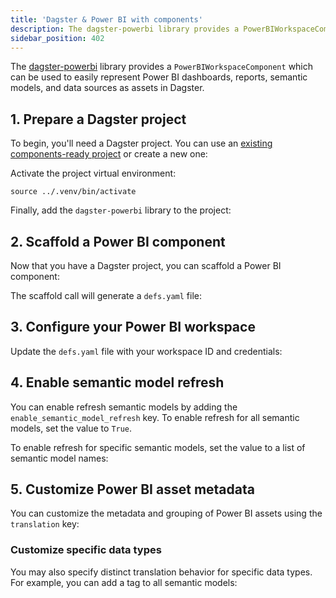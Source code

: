 ```yaml
---
title: 'Dagster & Power BI with components'
description: The dagster-powerbi library provides a PowerBIWorkspaceComponent, which can be used to represent Power BI assets as assets in Dagster.
sidebar_position: 402
---
```


The [dagster-powerbi](/integrations/libraries/powerbi) library provides a `PowerBIWorkspaceComponent` which can be used to easily represent Power BI dashboards, reports, semantic models, and data sources as assets in Dagster.

## 1. Prepare a Dagster project

To begin, you'll need a Dagster project. You can use an [existing components-ready project](/guides/build/projects/moving-to-components/migrating-project) or create a new one:

<CliInvocationExample path="docs_snippets/docs_snippets/guides/components/integrations/powerbi-component/1-scaffold-project.txt" />

Activate the project virtual environment:

```
source ../.venv/bin/activate
```

Finally, add the `dagster-powerbi` library to the project:

<CliInvocationExample path="docs_snippets/docs_snippets/guides/components/integrations/powerbi-component/2-add-powerbi.txt" />

## 2. Scaffold a Power BI component

Now that you have a Dagster project, you can scaffold a Power BI component:

<CliInvocationExample path="docs_snippets/docs_snippets/guides/components/integrations/powerbi-component/3-scaffold-powerbi-component.txt" />

The scaffold call will generate a `defs.yaml` file:

<CliInvocationExample path="docs_snippets/docs_snippets/guides/components/integrations/powerbi-component/4-tree.txt" />

## 3. Configure your Power BI workspace

Update the `defs.yaml` file with your workspace ID and credentials:

<CodeExample path="docs_snippets/docs_snippets/guides/components/integrations/powerbi-component/6-populated-component.yaml" title="my_project/defs/powerbi_ingest/defs.yaml" language="yaml" />

<WideContent maxSize={1100}>
<CliInvocationExample path="docs_snippets/docs_snippets/guides/components/integrations/powerbi-component/7-list-defs.txt" />
</WideContent>

## 4. Enable semantic model refresh

You can enable refresh semantic models by adding the `enable_semantic_model_refresh` key. To enable refresh for all semantic models, set the value to `True`.

<CodeExample path="docs_snippets/docs_snippets/guides/components/integrations/powerbi-component/8-customized-component.yaml" title="my_project/defs/powerbi_ingest/defs.yaml" language="yaml" />

<WideContent maxSize={1100}>
<CliInvocationExample path="docs_snippets/docs_snippets/guides/components/integrations/powerbi-component/9-list-defs.txt" />
</WideContent>

To enable refresh for specific semantic models, set the value to a list of semantic model names:

<CodeExample path="docs_snippets/docs_snippets/guides/components/integrations/powerbi-component/10-customized-component.yaml" title="my_project/defs/powerbi_ingest/defs.yaml" language="yaml" />

<WideContent maxSize={1100}>
<CliInvocationExample path="docs_snippets/docs_snippets/guides/components/integrations/powerbi-component/11-list-defs.txt" />
</WideContent>

## 5. Customize Power BI asset metadata

You can customize the metadata and grouping of Power BI assets using the `translation` key:

<CodeExample path="docs_snippets/docs_snippets/guides/components/integrations/powerbi-component/12-customized-component.yaml" title="my_project/defs/powerbi_ingest/defs.yaml" language="yaml" />

<WideContent maxSize={1100}>
<CliInvocationExample path="docs_snippets/docs_snippets/guides/components/integrations/powerbi-component/13-list-defs.txt" />
</WideContent>

### Customize specific data types

You may also specify distinct translation behavior for specific data types. For example, you can add a tag to all semantic models:

<CodeExample path="docs_snippets/docs_snippets/guides/components/integrations/powerbi-component/14-customized-semantic-translation.yaml" title="my_project/defs/powerbi_ingest/defs.yaml" language="yaml" />

<WideContent maxSize={1100}>
<CliInvocationExample path="docs_snippets/docs_snippets/guides/components/integrations/powerbi-component/15-list-defs.txt" />
</WideContent>
